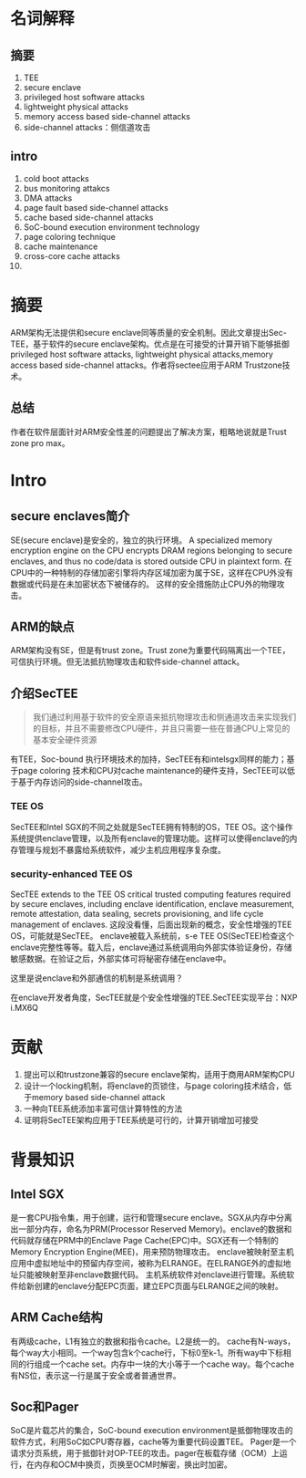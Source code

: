 # 名词解释
## 摘要
1. TEE
2. secure enclave
3. privileged host software attacks
4. lightweight physical attacks
5. memory access based side-channel attacks
6. side-channel attacks：侧信道攻击
## intro
1. cold boot attacks
2. bus monitoring attakcs
3. DMA attacks
4. page fault based side-channel attacks
5. cache based side-channel attacks
6. SoC-bound execution environment technology
7. page coloring technique
8. cache maintenance
9. cross-core cache attacks
10. 

# 摘要
ARM架构无法提供和secure enclave同等质量的安全机制。因此文章提出Sec-TEE，基于软件的secure enclave架构。优点是在可接受的计算开销下能够抵御privileged host software attacks, lightweight physical attacks,memory access based side-channel attacks。作者将sectee应用于ARM Trustzone技术。
## 总结 
作者在软件层面针对ARM安全性差的问题提出了解决方案，粗略地说就是Trust zone pro max。

# Intro
## secure enclaves简介
SE(secure enclave)是安全的，独立的执行环境。
A specialized memory encryption engine on the CPU encrypts DRAM regions belonging to secure enclaves, and thus no code/data is stored outside CPU in plaintext form.
在CPU中的一种特制的存储加密引擎将内存区域加密为属于SE，这样在CPU外没有数据或代码是在未加密状态下被储存的。
这样的安全措施防止CPU外的物理攻击。
## ARM的缺点
ARM架构没有SE，但是有trust zone。Trust zone为重要代码隔离出一个TEE，可信执行环境。但无法抵抗物理攻击和软件side-channel attack。
## 介绍SecTEE

> 我们通过利用基于软件的安全原语来抵抗物理攻击和侧通道攻击来实现我们的目标，并且不需要修改CPU硬件，并且只需要一些在普通CPU上常见的基本安全硬件资源

有TEE，Soc-bound 执行环境技术的加持，SecTEE有和intelsgx同样的能力；基于page coloring 技术和CPU对cache maintenance的硬件支持，SecTEE可以低于基于内存访问的side-channel攻击。
### TEE OS
SecTEE和Intel SGX的不同之处就是SecTEE拥有特制的OS，TEE OS。这个操作系统提供enclave管理，以及所有enclave的管理功能。这样可以使得enclave的内存管理与规划不暴露给系统软件，减少主机应用程序复杂度。
### security-enhanced TEE OS
SecTEE extends to the TEE OS critical trusted computing features required by secure enclaves, including enclave identification, enclave measurement, remote attestation, data sealing, secrets provisioning, and life cycle management of enclaves.
这段没看懂，后面出现新的概念，安全性增强的TEE OS，可能就是SecTEE。
enclave被载入系统前，s-e TEE OS(SecTEE)检查这个enclave完整性等等。载入后，enclave通过系统调用向外部实体验证身份，存储敏感数据。在验证之后，外部实体可将秘密存储在enclave中。

这里是说enclave和外部通信的机制是系统调用？

在enclave开发者角度，SecTEE就是个安全性增强的TEE.SecTEE实现平台：NXP i.MX6Q

# 贡献
1. 提出可以和trustzone兼容的secure enclave架构，适用于商用ARM架构CPU
2. 设计一个locking机制，将enclave的页锁住，与page coloring技术结合，低于memory based side-channel attack
3. 一种向TEE系统添加丰富可信计算特性的方法
4. 证明将SecTEE架构应用于TEE系统是可行的，计算开销增加可接受

# 背景知识
## Intel SGX
是一套CPU指令集，用于创建，运行和管理secure enclave。SGX从内存中分离出一部分内存，命名为PRM(Processor Reserved Memory)。enclave的数据和代码就存储在PRM中的Enclave Page Cache(EPC)中。SGX还有一个特制的Memory Encryption Engine(MEE)，用来预防物理攻击。
enclave被映射至主机应用中虚拟地址中的预留内存空间，被称为ELRANGE。在ELRANGE外的虚拟地址只能被映射至非enclave数据代码。
主机系统软件对enclave进行管理。系统软件给新创建的enclave分配EPC页面，建立EPC页面与ELRANGE之间的映射。
## ARM Cache结构
有两级cache，L1有独立的数据和指令cache。L2是统一的。
cache有N-ways，每个way大小相同。一个way包含k个cache行，下标0至k-1。所有way中下标相同的行组成一个cache set。内存中一块的大小等于一个cache way。每个cache有NS位，表示这一行是属于安全或者普通世界。
## Soc和Pager
SoC是片载芯片的集合，SoC-bound execution environment是抵御物理攻击的软件方式，利用SoC如CPU寄存器，cache等为重要代码设置TEE。
Pager是一个请求分页系统，用于抵御针对OP-TEE的攻击。pager在板载存储（OCM）上运行，在内存和OCM中换页，页换至OCM时解密，换出时加密。